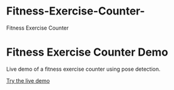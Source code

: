 # Fitness-Exercise-Counter-
Fitness Exercise Counter 
# Fitness Exercise Counter Demo

Live demo of a fitness exercise counter using pose detection.

[Try the live demo](https://yourusername.github.io/fitness-exercise-demo/)
